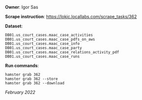 **Owner**: Igor Sas
 
**Scrape instruction**: https://lokic.locallabs.com/scrape_tasks/362

**Dataset**: 

    DB01.us_court_cases.maac_case_activities
    DB01.us_court_cases.maac_case_pdfs_on_aws
    DB01.us_court_cases.maac_case_info
    DB01.us_court_cases.maac_case_party
    DB01.us_court_cases.maac_case_relations_activity_pdf
    DB01.us_court_cases.maac_case_runs

**Run commands**: 

    hamster grab 362
    hamster grab 362 --store
    hamster grab 362 --download

_February 2022_

